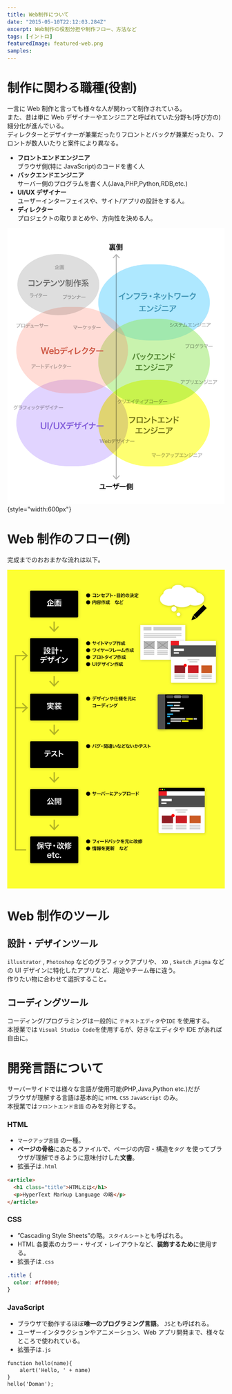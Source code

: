 ```yaml
---
title: Web制作について
date: "2015-05-10T22:12:03.284Z"
excerpt: Web制作の役割分担や制作フロー、方法など
tags: [イントロ]
featuredImage: featured-web.png
samples:
---
```


# 制作に関わる職種(役割)

一言に Web 制作と言っても様々な人が関わって制作されている。  
また、昔は単に Web デザイナーやエンジニアと呼ばれていた分野も(呼び方の)細分化が進んでいる。  
ディレクターとデザイナーが兼業だったりフロントとバックが兼業だったり、フロントが数人いたりと案件により異なる。

- **フロントエンドエンジニア**  
  ブラウザ側(特に JavaScript)のコードを書く人
- **バックエンドエンジニア**  
  サーバー側のプログラムを書く人(Java,PHP,Python,RDB,etc.)
- **UI/UX デザイナー**  
  ユーザーインターフェイスや、サイト/アプリの設計をする人。
- **ディレクター**  
   プロジェクトの取りまとめや、方向性を決める人。

![役割・職種](web-developer.png){style="width:600px"}

# Web 制作のフロー(例)

完成までのおおまかな流れは以下。

![フロー](./dev-flow.png)

# Web 制作のツール

## 設計・デザインツール

`illustrator` , `Photoshop` などのグラフィックアプリや、 `XD` , `Sketch` ,`Figma` などの UI デザインに特化したアプリなど、用途やチーム毎に違う。  
作りたい物に合わせて選択すること。

## コーディングツール

コーディング/プログラミングは一般的に `テキストエディタ`や`IDE` を使用する。  
本授業では `Visual Studio Code`を使用するが、好きなエディタや IDE があれば自由に。

# 開発言語について

サーバーサイドでは様々な言語が使用可能(PHP,Java,Python etc.)だが  
ブラウザが理解する言語は基本的に `HTML` `CSS` `JavaScript` のみ。  
本授業では`フロントエンド言語` のみを対称とする。

### HTML

- `マークアップ言語` の一種。
- **ページの骨格**にあたるファイルで、ページの内容・構造を`タグ` を使ってブラウザが理解できるように意味付けした**文書**。
- 拡張子は`.html`

```html
<article>
  <h1 class="title">HTMLとは</h1>
  <p>HyperText Markup Language の略</p>
</article>
```

### CSS

- ”Cascading Style Sheets”の略。`スタイルシート`とも呼ばれる。
- HTML 各要素のカラー・サイズ・レイアウトなど、**装飾するため**に使用する。
- 拡張子は`.css`

```css
.title {
  color: #ff0000;
}
```

### JavaScript

- ブラウザで動作するほぼ**唯一のプログラミング言語**。 `JS`とも呼ばれる。
- ユーザーインタラクションやアニメーション、Web アプリ開発まで、様々なところで使われている。
- 拡張子は`.js`

```JS
function hello(name){
    alert('Hello, ' + name)
}
hello('Doman');
```
